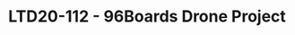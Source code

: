 ---
categories:
- ltd20
description: '<strong>To join this session live please go to:</strong><br><ul><li>YouTube:
  <a data-saferedirecturl="https://www.google.com/url?q=https://youtu.be/PFQdsAoxQjo&source=gmail&ust=1584481372166000&usg=AFQjCNEaHD7pbM7zG_P6qVfLUp1t25kjHQ"
  href="https://youtu.be/PFQdsAoxQjo" target="_blank">https://youtu.be/PFQdsAoxQjo</a></li><li>Zoom:
  <a data-saferedirecturl="https://www.google.com/url?q=https://zoom.us/j/979251096?pwd%3Dd1VOZVF3TDVGaW1BYXVNeUl3WDk5QT09&source=gmail&ust=1584481372167000&usg=AFQjCNEbwp1MgK5ehMTqiYrSaWesNvUPgw"
  href="https://zoom.us/j/979251096?pwd=d1VOZVF3TDVGaW1BYXVNeUl3WDk5QT09" target="_blank">https://zoom.us/j/979251096?pwd=d1VOZVF3TDVGaW1BYXVNeUl3WDk5QT09</a></li></ul>Description:
  <br>The 96Boards drone project is a test vehicle that will evolve over time. The
  purpose it to create a platform that can be used to test and showcase various technologies
  provided by out partners and members like lidars, cameras, etc.<br><br>The talk
  will go into detail about what the team plans on doing with this platform, how our
  members can contribute and use it and the changes we want to see in the Drone community.<br><br>The
  talk will be followed by a small demo of an actual drone flying using 96boards hardware.'
image:
  featured: 'true'
  path: /assets/images/featured-images/san19/LTD20-112.png
session_id: LTD20-112
session_room: Track 1 [Tuesday]
session_slot:
  end_time: '2020-03-24 12:55:00'
  start_time: '2020-03-24 12:30:00'
session_speakers:
- speaker_bio: Open source software and hardware enthusiast. Currently working at
    96Boards, Linaro as a full-time Maker.
  speaker_company: Linaro
  speaker_image: /assets/images/speakers/san19/sahaj-sarup.jpg
  speaker_location: India
  speaker_name: Sahaj Sarup
  speaker_position: Applications Enginner
  speaker_url: geektillithertz.com
  speaker_username: sahaj.sarup
session_track: 96Boards
tag: session
tags: 96Boards
title: LTD20-112 - 96Boards Drone Project
---
